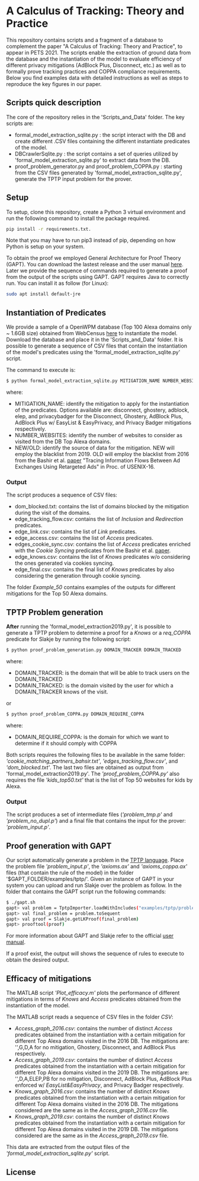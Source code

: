 # A Calculus of Tracking: Theory and Practice
This repository contains scripts and a fragment of a database to complement the paper "A Calculus of Tracking: Theory and Practice", to appear in PETS 2021. The scripts enable the extraction of ground data from the database and the instantiation of the model to evaluate efficiency of different privacy mitigations (AdBlock Plus, Disconnect, etc.) as well as to formally prove tracking practices and COPPA compliance requirements. Below you find examples data with detailed instructions as well as steps to reproduce the key figures in our paper.

## Scripts quick description
The core of the repository relies in the 'Scripts_and_Data' folder. The key scripts are:
- formal\_model\_extraction_sqlite.py : the script interact with the DB and create different .CSV files containing the different instantiate predicates of the model.
- DBCrawlerSqlite.py : the script contains a set of queries utilized by 'formal_model_extraction_sqlite.py' to extract data from the DB.
- proof_problem_generator.py and proof_problem_COPPA.py : starting from the CSV files generated by 'formal_model_extraction_sqlite.py', generate the TPTP input problem for the prover.


## Setup

To setup, clone this repository, create a Python 3 virtual environment and run the following command to install the package required.
```sh
pip install -r requirements.txt.
```
Note that you may have to run pip3 instead of pip, depending on how Python is setup on your system.

To obtain the proof we employed General Architecture for Proof Theory (GAPT). You can download the lastest release and the user manual [here](https://www.logic.at/gapt/). Later we provide the sequence of commands required to generate a proof from the output of the scripts using GAPT.
GAPT requires Java to correctly run. You can install it as follow (for Linux):
```sh
sudo apt install default-jre
```

## Instantiation of Predicates

We provide a sample of a OpenWPM database (Top 100 Alexa domains only ~ 1.6GB size) obtained from WebCensus [here](https://drive.google.com/file/d/1OPFiTVrwzpRLBt7iSVJ_bshOEBEl1cwI/view?usp=sharing) to instantiate the model. Download the database and place it in the 'Scripts_and_Data' folder. It is possible to generate a sequence of CSV files that contain the instantiation of the model's predicates using the 'formal_model_extraction_sqlite.py' script.

The command to execute is:
```sh
$ python formal_model_extraction_sqlite.py MITIGATION_NAME NUMBER_WEBSITES NEW/OLD
```
where:
- MITIGATION_NAME: identify the mitigation to apply for the instantiation of the predicates. Options available are: disconnect, ghostery, adblock, elep, and privacybadger for the Disconnect, Ghostery, AdBlock Plus, AdBlock Plus w/ EasyList & EasyPrivacy, and Privacy Badger mitigations respectively.
- NUMBER_WEBSITES: identify the number of websites to consider as visited from the DB Top Alexa domains.
- NEW/OLD: identify the source of data for the mitigation. NEW will employ the blacklist from 2019. OLD will employ the blacklist from 2016 from the Bashir et al. [paper](https://www.usenix.org/conference/usenixsecurity16/technical-sessions/presentation/bashir) "Tracing Information Flows Between Ad Exchanges Using Retargeted Ads" in Proc. of USENIX-16.

### Output
The script produces a sequence of CSV files:
- dom_blocked.txt: contains the list of domains blocked by the mitigation during the visit of the domains.
- edge_tracking_flow.csv: contains the list of *Inclusion* and *Redirection* predicates.
- edge_link.csv: contains the list of *Link* predicates.
- edge_access.csv: contains the list of *Access* predicates.
- edges_cookie_sync.csv: contains the list of *Access* predicates enriched with the *Cookie Syncing* predicates from the Bashir et al. [paper](https://www.usenix.org/conference/usenixsecurity16/technical-sessions/presentation/bashir).
- edge_knows.csv: contains the list of *Knows* predicates w/o considering the ones generated via cookies syncing.
- edge_final.csv: contains the final list of *Knows* predicates by also considering the generation through cookie syncing.

The folder *Example_50* contains examples of the outputs for different mitigations for the Top 50 Alexa domains. 

## TPTP Problem generation
**After** running the 'formal_model_extraction2019.py', it is possible to generate a TPTP problem to determine a proof for a *Knows* or a *req_COPPA* predicate for Slakje by running the following script:

```sh
$ python proof_problem_generation.py DOMAIN_TRACKER DOMAIN_TRACKED
```
where:
- DOMAIN_TRACKER: is the domain that will be able to track users on the DOMAIN_TRACKED
- DOMAIN_TRACKED: is the domain visited by the user for which a DOMAIN_TRACKER knows of the visit.

or 

```sh
$ python proof_problem_COPPA.py DOMAIN_REQUIRE_COPPA
```
where:
- DOMAIN_REQUIRE_COPPA: is the domain for which we want to determine if it should comply with COPPA

Both scripts requires the following files to be available in the same folder: *'cookie_matching_partners_bahsir.txt'*, *'edges_tracking_flow.csv'*, and *'dom_blocked.txt'*. The last two files are obtained as output from 'formal_model_extraction2019.py'. The *'proof_problem_COPPA.py'* also requires the file *'kids_top50.txt'* that is the list of Top 50 websites for kids by Alexa.

### Output
The script produces a set of intermediate files (*'problem_tmp.p'* and *'problem_no_dupl.p'*) and a final file that contains the input for the prover: *'problem_input.p'*.

## Proof generation with GAPT

Our script automatically generate a problem in the [TPTP language](http://www.tptp.org/TPTP/SyntaxBNF.html). Place the problem file *'problem_input.p'*, the *'axioms.ax'* and *'axioms_coppa.ax'* files (that contain the rule of the model) in the folder '$GAPT_FOLDER/examples/tptp/'. Given an instance of GAPT in your system you can upload and run Slakje over the problem as follow. In the folder that contains the GAPT script run the following commands:
```sh
$ ./gapt.sh
gapt> val problem = TptpImporter.loadWithIncludes("examples/tptp/problem_input.p")
gapt> val final_problem = problem.toSequent
gapt> val proof = Slakje.getLKProof(final_problem)
gapt> prooftool(proof)
```
For more information about GAPT and Slakje refer to the official [user manual](https://www.logic.at/gapt/downloads/gapt-user-manual.pdf). 

If a proof exist, the output will shows the sequence of rules to execute to obtain the desired output.

## Efficacy of mitigations
The MATLAB script *'Plot_efficacy.m'* plots the performance of different mitigations in terms of *Knows* and *Access* predicates obtained from the instantiation of the model.

The MATLAB script reads a sequence of CSV files in the folder *CSV*:
- *Access_graph_2016.csv*: contains the number of distinct *Access* predicates obtained from the instantiation with a certain mitigation for different Top Alexa domains visited in the 2016 DB. The mitigations are: '',G,D,A for no mitigation, Ghostery, Disconnect, and AdBlock Plus respectively.
- *Access_graph_2019.csv*: contains the number of distinct *Access* predicates obtained from the instantiation with a certain mitigation for different Top Alexa domains visited in the 2019 DB. The mitigations are: '',D,A,ELEP,PB for no mitigation, Disconnect, AdBlock Plus, AdBlock Plus enforced w/ *EasyList&EasyPrivacy*, and Privacy Badger respectively.
- *Knows_graph_2016.csv*: contains the number of distinct *Knows* predicates obtained from the instantiation with a certain mitigation for different Top Alexa domains visited in the 2016 DB. The mitigations considered are the same as in the *Access_graph_2016.csv* file.
- *Knows_graph_2019.csv*: contains the number of distinct *Knows* predicates obtained from the instantiation with a certain mitigation for different Top Alexa domains visited in the 2019 DB. The mitigations considered are the same as in the *Access_graph_2019.csv* file. 

This data are extracted from the output files of the *'formal_model_extraction_sqlite.py'* script.
## License
